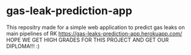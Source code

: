 # gas-leak-prediction-app
This repositry made for a simple web application to predict gas leaks on main pipelines of RK https://gas-leaks-prediction-app.herokuapp.com/ HOPE WE GET HIGH GRADES FOR THIS PROJECT AND GET OUR DIPLOMA!!!
:)


